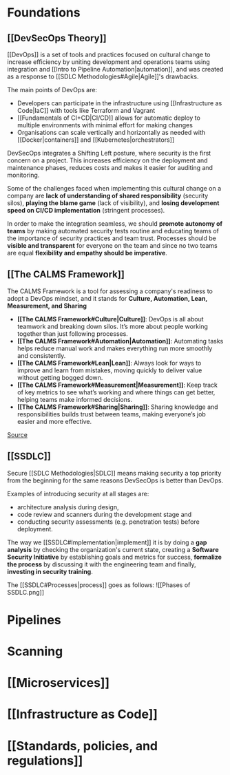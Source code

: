 # Foundations

## [[DevSecOps Theory]]

[[DevOps]] is a set of tools and practices focused on cultural change to increase efficiency by uniting development and operations teams using integration and [[Intro to Pipeline Automation|automation]], and was created as a response to [[SDLC Methodologies#Agile|Agile]]'s drawbacks.

The main points of DevOps are:
- Developers can participate in the infrastructure using [[Infrastructure as Code|IaC]] with tools like Terraform and Vagrant
- [[Fundamentals of CI+CD|CI/CD]] allows for automatic deploy to multiple environments with minimal effort for making changes
- Organisations can scale vertically and horizontally as needed with [[Docker|containers]] and [[Kubernetes|orchestrators]]

DevSecOps integrates a Shifting Left posture, where security is the first concern on a project. This increases efficiency on the deployment and maintenance phases, reduces costs and makes it easier for auditing and monitoring.

Some of the challenges faced when implementing this cultural change on a company are **lack of understanding of shared responsibility** (security silos), **playing the blame game** (lack of visibility), and **losing development speed on CI/CD implementation** (stringent processes).

In order to make the integration seamless, we should **promote autonomy of teams** by making automated security tests routine and educating teams of the importance of security practices and team trust. Processes should be **visible and transparent** for everyone on the team and since no two teams are equal **flexibility and empathy should be imperative**.

## [[The CALMS Framework]]
The CALMS Framework is a tool for assessing a company's readiness to adopt a DevOps mindset, and it stands for **Culture, Automation, Lean, Measurement, and Sharing**

- **[[The CALMS Framework#Culture|Culture]]**: DevOps is all about teamwork and breaking down silos. It’s more about people working together than just following processes.
- **[[The CALMS Framework#Automation|Automation]]**: Automating tasks helps reduce manual work and makes everything run more smoothly and consistently.
- **[[The CALMS Framework#Lean|Lean]]**: Always look for ways to improve and learn from mistakes, moving quickly to deliver value without getting bogged down.
- **[[The CALMS Framework#Measurement|Measurement]]**: Keep track of key metrics to see what’s working and where things can get better, helping teams make informed decisions.
- **[[The CALMS Framework#Sharing|Sharing]]**: Sharing knowledge and responsibilities builds trust between teams, making everyone’s job easier and more effective.

[Source](https://www.atlassian.com/devops/frameworks/calms-framework)

## [[SSDLC]]

Secure [[SDLC Methodologies|SDLC]] means making security a top priority from the beginning for the same reasons DevSecOps is better than DevOps.

Examples of introducing security at all stages are:
 - architecture analysis during design,
 - code review and scanners during the development stage and 
 - conducting security assessments (e.g. penetration tests) before deployment.

The way we [[SSDLC#Implementation|implement]] it is by doing a **gap analysis** by checking the organization's current state, creating a **Software Security Initiative** by establishing goals and metrics for success, **formalize the process** by discussing it with the engineering team and finally, **investing in security training**.

The [[SSDLC#Processes|process]] goes as follows:
![[Phases of SSDLC.png]]

# Pipelines

# Scanning

# [[Microservices]]

# [[Infrastructure as Code]]

# [[Standards, policies, and regulations]]